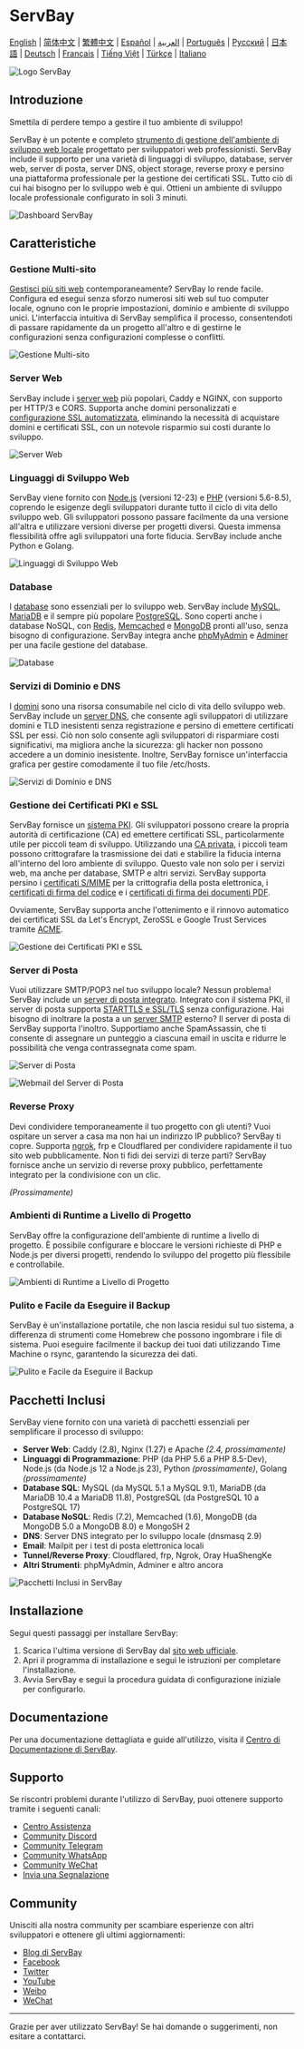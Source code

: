 # ServBay

[English](/README.md) | [简体中文](/README_zh-CN.md) | [繁體中文](/README_zh-TW.md) | [Español](/README_es.md) | [العربية](/README_ar.md) | [Português](/README_pt.md) | [Русский](/README_ru.md) | [日本語](/README_ja.md) | [Deutsch](/README_de.md) | [Français](/README_fr.md) | [Tiếng Việt](/README_vi.md) | [Türkçe](/README_tr.md) | [Italiano](/README_it.md)

![Logo ServBay](/images/logo.png)

## Introduzione

Smettila di perdere tempo a gestire il tuo ambiente di sviluppo!

ServBay è un potente e completo [strumento di gestione dell'ambiente di sviluppo web locale](https://www.servbay.com) progettato per sviluppatori web professionisti. ServBay include il supporto per una varietà di linguaggi di sviluppo, database, server web, server di posta, server DNS, object storage, reverse proxy e persino una piattaforma professionale per la gestione dei certificati SSL. Tutto ciò di cui hai bisogno per lo sviluppo web è qui. Ottieni un ambiente di sviluppo locale professionale configurato in soli 3 minuti.

![Dashboard ServBay](/images/dashboard.png)

## Caratteristiche

### Gestione Multi-sito

[Gestisci più siti web](https://support.servbay.com/basic-usage/websites/adding-first-website) contemporaneamente? ServBay lo rende facile. Configura ed esegui senza sforzo numerosi siti web sul tuo computer locale, ognuno con le proprie impostazioni, dominio e ambiente di sviluppo unici. L'interfaccia intuitiva di ServBay semplifica il processo, consentendoti di passare rapidamente da un progetto all'altro e di gestirne le configurazioni senza configurazioni complesse o conflitti.

![Gestione Multi-sito](/images/hosts.png)

### Server Web

ServBay include i [server web](https://www.servbay.com/features/web-server) più popolari, Caddy e NGINX, con supporto per HTTP/3 e CORS. Supporta anche domini personalizzati e [configurazione SSL automatizzata](https://support.servbay.com/basic-usage/websites/using-ssl-to-secure-website), eliminando la necessità di acquistare domini e certificati SSL, con un notevole risparmio sui costi durante lo sviluppo.

![Server Web](/images/web-servers.png)

### Linguaggi di Sviluppo Web

ServBay viene fornito con [Node.js](https://www.servbay.com/features/nodejs) (versioni 12-23) e [PHP](https://www.servbay.com/features/php) (versioni 5.6-8.5), coprendo le esigenze degli sviluppatori durante tutto il ciclo di vita dello sviluppo web. Gli sviluppatori possono passare facilmente da una versione all'altra e utilizzare versioni diverse per progetti diversi. Questa immensa flessibilità offre agli sviluppatori una forte fiducia. ServBay include anche Python e Golang.

![Linguaggi di Sviluppo Web](/images/languages.png)

### Database

I [database](https://www.servbay.com/features/database) sono essenziali per lo sviluppo web. ServBay include [MySQL](https://support.servbay.com/database-management/getting-started/mysql-management-and-usage), [MariaDB](https://support.servbay.com/database-management/getting-started/mariadb-management-and-usage) e il sempre più popolare [PostgreSQL](https://support.servbay.com/database-management/getting-started/postgresql-management-and-usage). Sono coperti anche i database NoSQL, con [Redis](https://support.servbay.com/database-management/getting-started/redis-management-and-usage), [Memcached](https://support.servbay.com/database-management/getting-started/memcached-management-and-usage) e [MongoDB](https://www.servbay.com/features/database) pronti all'uso, senza bisogno di configurazione. ServBay integra anche [phpMyAdmin](https://support.servbay.com/database-management/management/using-phpmyadmin-to-manage-database) e [Adminer](https://support.servbay.com/database-management/management/using-adminer-to-manage-database) per una facile gestione del database.

![Database](/images/databases.png)

### Servizi di Dominio e DNS

I [domini](https://www.servbay.com/features/dns-server) sono una risorsa consumabile nel ciclo di vita dello sviluppo web. ServBay include un [server DNS](https://www.servbay.com/features/dns-server), che consente agli sviluppatori di utilizzare domini e TLD inesistenti senza registrazione e persino di emettere certificati SSL per essi. Ciò non solo consente agli sviluppatori di risparmiare costi significativi, ma migliora anche la sicurezza: gli hacker non possono accedere a un dominio inesistente. Inoltre, ServBay fornisce un'interfaccia grafica per gestire comodamente il tuo file /etc/hosts.

![Servizi di Dominio e DNS](/images/dns.png)

### Gestione dei Certificati PKI e SSL

ServBay fornisce un [sistema PKI](https://www.servbay.com/features/ssl). Gli sviluppatori possono creare la propria autorità di certificazione (CA) ed emettere certificati SSL, particolarmente utile per piccoli team di sviluppo. Utilizzando una [CA privata](https://support.servbay.com/basic-usage/ssl/local-ssl-root-certificate-management), i piccoli team possono crittografare la trasmissione dei dati e stabilire la fiducia interna all'interno del loro ambiente di sviluppo. Questo vale non solo per i servizi web, ma anche per database, SMTP e altri servizi. ServBay supporta persino i [certificati S/MIME](https://support.servbay.com/basic-usage/ssl/how-to-apply-for-and-use-smime-email-certificate) per la crittografia della posta elettronica, i [certificati di firma del codice](https://support.servbay.com/basic-usage/ssl/how-to-apply-for-and-use-code-sining-certificate) e i [certificati di firma dei documenti PDF](https://support.servbay.com/basic-usage/ssl/how-to-apply-for-and-use-document-signing-certificate).

Ovviamente, ServBay supporta anche l'ottenimento e il rinnovo automatico dei certificati SSL da Let's Encrypt, ZeroSSL e Google Trust Services tramite [ACME](https://support.servbay.com/basic-usage/ssl/using-acme-to-issue-ssl-certificate).

![Gestione dei Certificati PKI e SSL](/images/ssl-pki.png)

### Server di Posta

Vuoi utilizzare SMTP/POP3 nel tuo sviluppo locale? Nessun problema! ServBay include un [server di posta integrato](https://www.servbay.com/features/email-server). Integrato con il sistema PKI, il server di posta supporta [STARTTLS e SSL/TLS](https://support.servbay.com/advanced-settings/modify-configurations/modify-mailpit-settings) senza configurazione.  Hai bisogno di inoltrare la posta a un [server SMTP](https://www.servbay.com/features/email-server) esterno? Il server di posta di ServBay supporta l'inoltro. Supportiamo anche SpamAssassin, che ti consente di assegnare un punteggio a ciascuna email in uscita e ridurre le possibilità che venga contrassegnata come spam.

![Server di Posta](/images/email-server.png)

![Webmail del Server di Posta](/images/email-server-webmail.png)

### Reverse Proxy

Devi condividere temporaneamente il tuo progetto con gli utenti? Vuoi ospitare un server a casa ma non hai un indirizzo IP pubblico? ServBay ti copre. Supporta [ngrok](https://support.servbay.com/advanced-settings/how-to-use-ngrok), frp e Cloudflared per condividere rapidamente il tuo sito web pubblicamente. Non ti fidi dei servizi di terze parti? ServBay fornisce anche un servizio di reverse proxy pubblico, perfettamente integrato per la condivisione con un clic.

*(Prossimamente)*


### Ambienti di Runtime a Livello di Progetto

ServBay offre la configurazione dell'ambiente di runtime a livello di progetto. È possibile configurare e bloccare le versioni richieste di PHP e Node.js per diversi progetti, rendendo lo sviluppo del progetto più flessibile e controllabile.

![Ambienti di Runtime a Livello di Progetto](/images/project-level-runtime.png)

### Pulito e Facile da Eseguire il Backup

ServBay è un'installazione portatile, che non lascia residui sul tuo sistema, a differenza di strumenti come Homebrew che possono ingombrare i file di sistema. Puoi eseguire facilmente il backup dei tuoi dati utilizzando Time Machine o rsync, garantendo la sicurezza dei dati.

![Pulito e Facile da Eseguire il Backup](/images/easy-to-backup.png)

## Pacchetti Inclusi

ServBay viene fornito con una varietà di pacchetti essenziali per semplificare il processo di sviluppo:

- **Server Web**: Caddy (2.8), Nginx (1.27) e Apache *(2.4, prossimamente)*
- **Linguaggi di Programmazione**: PHP (da PHP 5.6 a PHP 8.5-Dev), Node.js (da Node.js 12 a Node.js 23), Python *(prossimamente)*, Golang *(prossimamente)*
- **Database SQL**: MySQL (da MySQL 5.1 a MySQL 9.1), MariaDB (da MariaDB 10.4 a MariaDB 11.8), PostgreSQL (da PostgreSQL 10 a PostgreSQL 17)
- **Database NoSQL**: Redis (7.2), Memcached (1.6), MongoDB (da MongoDB 5.0 a MongoDB 8.0) e MongoSH 2
- **DNS**: Server DNS integrato per lo sviluppo locale (dnsmasq 2.9)
- **Email**: Mailpit per i test di posta elettronica locali
- **Tunnel/Reverse Proxy**: Cloudflared, frp, Ngrok, Oray HuaShengKe
- **Altri Strumenti**: phpMyAdmin, Adminer e altro ancora

![Pacchetti Inclusi in ServBay](/images/services.png)

## Installazione

Segui questi passaggi per installare ServBay:

1. Scarica l'ultima versione di ServBay dal [sito web ufficiale](https://www.servbay.com).
2. Apri il programma di installazione e segui le istruzioni per completare l'installazione.
3. Avvia ServBay e segui la procedura guidata di configurazione iniziale per configurarlo.


## Documentazione

Per una documentazione dettagliata e guide all'utilizzo, visita il [Centro di Documentazione di ServBay](https://support.servbay.com).

## Supporto

Se riscontri problemi durante l'utilizzo di ServBay, puoi ottenere supporto tramite i seguenti canali:

- [Centro Assistenza](https://support.servbay.com)
- [Community Discord](https://talk.servbay.com)
- [Community Telegram](https://telegram.servbay.dev)
- [Community WhatsApp](https://wa.servbay.dev)
- [Community WeChat](https://wechat-group.servbay.dev)
- [Invia una Segnalazione](https://github.com/ServBay/ServBay/issues)

## Community

Unisciti alla nostra community per scambiare esperienze con altri sviluppatori e ottenere gli ultimi aggiornamenti:

- [Blog di ServBay](https://blog.servbay.com)
- [Facebook](https://www.facebook.com/ServBay.Dev)
- [Twitter](https://twitter.com/ServBayDev)
- [YouTube](https://www.youtube.com/@ServBay)
- [Weibo](https://weibo.com/ServBay)
- [WeChat](https://mp.weixin.qq.com/s/CC9-1YagpZYmUxg01UJHTw)
---

Grazie per aver utilizzato ServBay! Se hai domande o suggerimenti, non esitare a contattarci.
